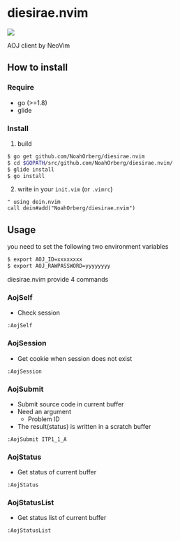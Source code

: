 # diesirae.nvim

![](https://travis-ci.org/NoahOrberg/diesirae.nvim.svg?branch=master)

AOJ client by NeoVim  

## How to install
### Require

- go (>=1.8)
- glide

### Install 

1. build
``` sh
$ go get github.com/NoahOrberg/diesirae.nvim
$ cd $GOPATH/src/github.com/NoahOrberg/diesirae.nvim/
$ glide install
$ go install
```

2. write in your `init.vim` (or `.vimrc`)
``` vim
" using dein.nvim
call dein#add("NoahOrberg/diesirae.nvim")
```

## Usage

you need to set the following two environment variables

``` sh
$ export AOJ_ID=xxxxxxxx
$ export AOJ_RAWPASSWORD=yyyyyyyy
```

diesirae.nvim provide 4 commands 

### AojSelf
- Check session

``` vim
:AojSelf
```

### AojSession

- Get cookie when session does not exist

``` vim
:AojSession
```

### AojSubmit

- Submit source code in current buffer
- Need an argument
  - Problem ID
- The result(status) is written in a scratch buffer

``` vim
:AojSubmit ITP1_1_A
```

### AojStatus

- Get status of current buffer

``` vim
:AojStatus
```

### AojStatusList

- Get status list of current buffer

``` vim
:AojStatusList
```
